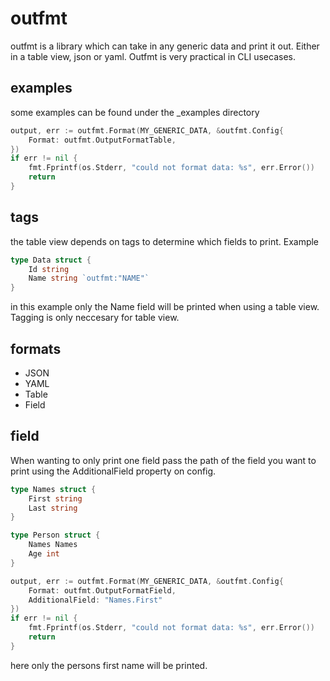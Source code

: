 # outfmt

outfmt is a library which can take in any generic data and print it out. Either in a table view, json or yaml. Outfmt is very practical in CLI usecases.

## examples

some examples can be found under the _examples directory

```go
output, err := outfmt.Format(MY_GENERIC_DATA, &outfmt.Config{
    Format: outfmt.OutputFormatTable,
})
if err != nil {
    fmt.Fprintf(os.Stderr, "could not format data: %s", err.Error())
    return
}
```


## tags

the table view depends on tags to determine which fields to print. Example

```go
type Data struct {
    Id string
    Name string `outfmt:"NAME"`
}
```

in this example only the Name field will be printed when using a table view. Tagging is only neccesary for table view.

## formats

- JSON 
- YAML
- Table
- Field

## field

When wanting to only print one field pass the path of the field you want to print using the AdditionalField property on config.

```go
type Names struct {
    First string
    Last string
}

type Person struct {
    Names Names
    Age int
}

output, err := outfmt.Format(MY_GENERIC_DATA, &outfmt.Config{
    Format: outfmt.OutputFormatField,
    AdditionalField: "Names.First"
})
if err != nil {
    fmt.Fprintf(os.Stderr, "could not format data: %s", err.Error())
    return
}
```

here only the persons first name will be printed.
